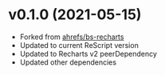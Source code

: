 # v0.1.0 (2021-05-15)

- Forked from [ahrefs/bs-recharts](https://github.com/ahrefs/bs-recharts)
- Updated to current ReScript version
- Updated to Recharts v2 peerDependency
- Updated other dependencies
